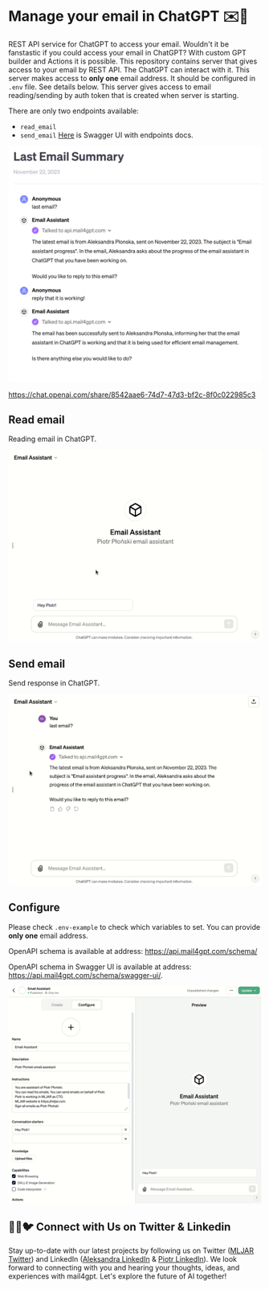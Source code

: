 # Manage your email in ChatGPT ✉️🦜

REST API service for ChatGPT to access your email. Wouldn't it be fanstastic if you could access your email in ChatGPT? With custom GPT builder and Actions it is possible. This repository contains server that gives access to your email by REST API. The ChatGPT can interact with it. This server makes access to **only one** email address. It should be configured in `.env` file. See details below. This server gives access to email reading/sending by auth token that is created when server is starting. 

There are only two endpoints available:
- `read_email`
- `send_email`
[Here](https://api.mail4gpt.com/schema/swagger-ui/) is Swagger UI with endpoints docs.

[![](/media/summary.png)](https://chat.openai.com/share/8542aae6-74d7-47d3-bf2c-8f0c022985c3)

https://chat.openai.com/share/8542aae6-74d7-47d3-bf2c-8f0c022985c3

## Read email 

Reading email in ChatGPT.

![](./media/read-email.gif)

## Send email

Send response in ChatGPT.

![](./media/send-email.gif)

## Configure

Please check `.env-example` to check which variables to set. You can provide **only one** email address.

OpenAPI schema is available at address: https://api.mail4gpt.com/schema/

OpenAPI schema in Swagger UI is available at address: https://api.mail4gpt.com/schema/swagger-ui/.

![](/media/configure.gif)

## 👩‍💼🐦 Connect with Us on Twitter & Linkedin

Stay up-to-date with our latest projects by following us on Twitter ([MLJAR Twitter](https://twitter.com/MLJAROfficial)) and LinkedIn ([Aleksandra LinkedIn](https://www.linkedin.com/in/aleksandra-p%C5%82o%C5%84ska-42047432/) & [Piotr LinkedIn](https://www.linkedin.com/in/piotr-plonski-mljar/)). We look forward to connecting with you and hearing your thoughts, ideas, and experiences with mail4gpt. Let's explore the future of AI together!
